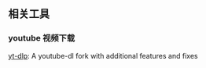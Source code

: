 ## 相关工具

### youtube 视频下载

[yt-dlp](https://github.com/yt-dlp/yt-dlp): A youtube-dl fork with additional features and fixes

